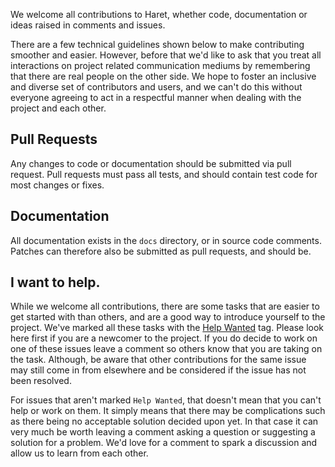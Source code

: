 We welcome all contributions to Haret, whether code, documentation or ideas raised in comments and
issues.

There are a few technical guidelines shown below to make contributing smoother and easier. However,
before that we'd like to ask that you treat all interactions on project related communication
mediums by remembering that there are real people on the other side. We hope to foster an
inclusive and diverse set of contributors and users, and we can't do this without everyone agreeing
to act in a respectful manner when dealing with the project and each other.


## Pull Requests
Any changes to code or documentation should be submitted via pull request. Pull requests must pass
all tests, and should contain test code for most changes or fixes.


## Documentation
All documentation exists in the `docs` directory, or in source code comments. Patches can therefore
also be submitted as pull requests, and should be.


## I want to help.
While we welcome all contributions, there are some tasks that are easier to get started with than
others, and are a good way to introduce yourself to the project. We've marked all these tasks with
the [Help
Wanted](https://github.com/vmware/v2r2/issues?q=is%3Aopen+is%3Aissue+label%3A%22help+wanted%22) tag.
Please look here first if you are a newcomer to the project. If you do decide to work on one of
these issues leave a comment so others know that you are taking on the task. Although, be aware that
other contributions for the same issue may still come in from elsewhere and be considered if the
issue has not been resolved.

For issues that aren't marked `Help Wanted`, that doesn't mean that you can't help or work on them.
It simply means that there may be complications such as there being no acceptable solution decided
upon yet. In that case it can very much be worth leaving a comment asking a question or suggesting a
solution for a problem. We'd love for a comment to spark a discussion and allow us to learn from each
other.
